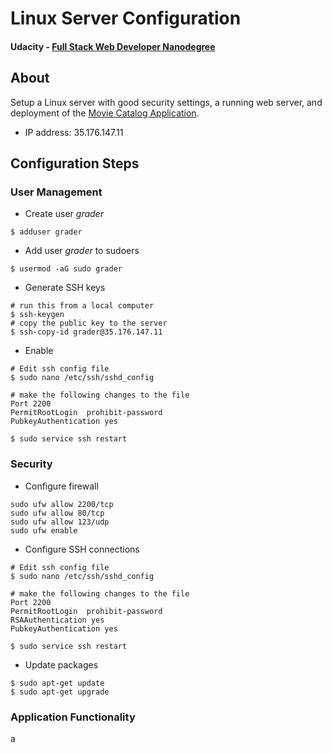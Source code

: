 #  Linux Server Configuration
#### Udacity - [Full Stack Web Developer Nanodegree](https://www.udacity.com/course/full-stack-web-developer-nanodegree--nd004)

## About
Setup a Linux server with good security settings, a running web server, and deployment of the [Movie Catalog Application](https://github.com/renangms/udacity-item-catalog).
* IP address: 35.176.147.11

## Configuration Steps

### User Management
* Create user *grader*
```
$ adduser grader
```
* Add user *grader* to sudoers
```
$ usermod -aG sudo grader
```
* Generate SSH keys
```
# run this from a local computer
$ ssh-keygen
# copy the public key to the server
$ ssh-copy-id grader@35.176.147.11
```
* Enable 
```
# Edit ssh config file
$ sudo nano /etc/ssh/sshd_config
```
```
# make the following changes to the file
Port 2200
PermitRootLogin  prohibit-password 
PubkeyAuthentication yes
```
```
$ sudo service ssh restart
```

### Security
* Configure firewall
```
sudo ufw allow 2200/tcp
sudo ufw allow 80/tcp
sudo ufw allow 123/udp
sudo ufw enable
```
* Configure SSH connections 
```
# Edit ssh config file
$ sudo nano /etc/ssh/sshd_config
```
```
# make the following changes to the file
Port 2200
PermitRootLogin  prohibit-password 
RSAAuthentication yes
PubkeyAuthentication yes
```
```
$ sudo service ssh restart
```
* Update packages
```
$ sudo apt-get update
$ sudo apt-get upgrade
```


### Application Functionality
a